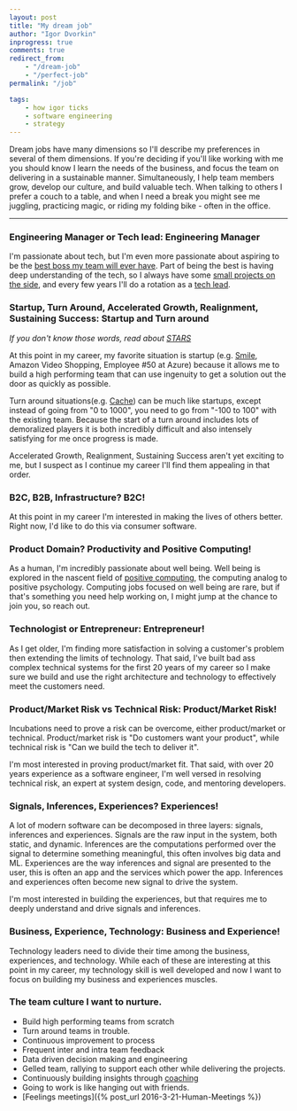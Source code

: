 ```yaml
---
layout: post
title: "My dream job"
author: "Igor Dvorkin"
inprogress: true
comments: true
redirect_from: 
    - "/dream-job"
    - "/perfect-job"
permalink: "/job"

tags:
    - how igor ticks
    - software engineering
    - strategy
---
```


Dream jobs have many dimensions so I'll describe my preferences in several of them dimensions. If you're deciding if you'll like working with me you should know I learn the needs of the business, and focus the team on delivering in a sustainable manner. Simultaneously, I help team members grow, develop our culture, and build valuable tech.  When talking to others I prefer a couch to a table, and when I need a break you might see me juggling, practicing magic, or riding my folding bike - often in the office. 

---

### Engineering Manager or Tech lead: Engineering Manager

I'm passionate about tech, but I'm even more passionate about aspiring to be the [best boss my team will ever have](being-a-great-manager).  Part of being the best is having deep understanding of the tech, so I always have some [small projects on the side](https://github.com/idvorkin), and every few years I'll do a rotation as a [tech lead](/software-leadership-roles).

### Startup, Turn Around, Accelerated Growth, Realignment, Sustaining Success: Startup and Turn around

*If you don't know those words, read about [STARS](https://hbr.org/2009/01/picking-the-right-transition-strategy)*

At this point in my career, my favorite situation is startup (e.g. [Smile](http://igsmilebox.blogspot.com), Amazon Video Shopping, Employee #50 at Azure) because it allows me to build a high performing team that can use ingenuity to get a solution out the door as quickly as possible. 

Turn around situations(e.g. [Cache](/cache)) can be much like startups, except instead of going from "0 to 1000", you need to go from "-100 to 100" with the existing team.  Because the start of a turn around includes lots of demoralized players it is both incredibly difficult and also intensely satisfying for me once progress is made. 

Accelerated Growth, Realignment, Sustaining Success aren't yet exciting to me, but I suspect as I continue my career  I'll find them appealing in that order. 

### B2C, B2B, Infrastructure? B2C!

At this point in my career I'm interested in making the lives of others better. Right now, I'd like to do this via consumer software.

### Product Domain? Productivity and Positive Computing!

As a human, I'm incredibly passionate about well being. Well being is explored in the nascent field of [positive computing](/positive-computing-survey), the computing analog to positive psychology. Computing jobs focused on well being are rare, but if that's something you need help working on, I might jump at the chance to join you, so reach out.

### Technologist or Entrepreneur: Entrepreneur!

As I get older, I'm finding more satisfaction in solving a customer's problem then extending the limits of technology.
That said, I've built bad ass complex technical systems for the first 20 years of my career so I make sure we build and use the right architecture and technology to effectively meet the customers need.

### Product/Market Risk vs Technical Risk: Product/Market Risk!

Incubations need to prove a risk can be overcome, either product/market or technical.  Product/market risk is "Do customers want your product", while  technical risk is "Can we build the tech to deliver it".

I'm most interested in proving product/market fit. That said, with over 20 years experience as a software engineer, I'm well versed in resolving technical risk, an expert at system design, code, and mentoring developers.

### Signals, Inferences, Experiences? Experiences!

A lot of modern software can be decomposed in three layers: signals, inferences and experiences. Signals are the raw input in the system, both static, and dynamic. Inferences are the computations performed over the signal to determine something meaningful, this often involves big data and ML. Experiences are the way inferences and signal are presented to the user, this is often an app and the services which power the app. Inferences and experiences often become new signal to drive the system.

I'm most interested in building the experiences, but that requires me to deeply understand and drive signals and inferences.
### Business, Experience, Technology: Business and Experience!

Technology leaders need to divide their time among the business, experiences, and technology. While each of these are interesting at this point in my career, my technology skill is well developed and now I want to focus on building my business and experiences muscles.

### The team culture I want to nurture.

* Build high performing teams from scratch
* Turn around teams in trouble.
* Continuous improvement to process
* Frequent inter and intra team feedback
* Data driven decision making and engineering
* Gelled team, rallying to support each other while delivering the projects.
* Continuously building insights through [coaching](/Coaching-Questions)
* Going to work is like hanging out with friends.
* [Feelings meetings]({% post_url 2016-3-21-Human-Meetings %})
